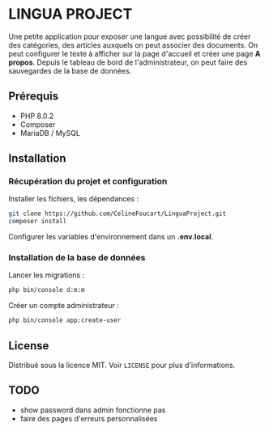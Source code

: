 # LINGUA PROJECT

Une petite application pour exposer une langue avec possibilité de créer des catégories, des articles auxquels on peut associer
des documents. On peut configurer le texte à afficher sur la page d'accueil et créer une page **A propos**. Depuis le tableau de
bord de l'administrateur, on peut faire des sauvegardes de la base de données.

## Prérequis

* PHP 8.0.2
* Composer
* MariaDB / MySQL

## Installation

### Récupération du projet et configuration

Installer les fichiers, les dépendances :

```bash
git clone https://github.com/CelineFoucart/LinguaProject.git
composer install
```

Configurer les variables d'environnement dans un **.env.local**.

### Installation de la base de données

Lancer les migrations :

```bash
php bin/console d:m:m
```

Créer un compte administrateur :

```bash
php bin/console app:create-user
```

## License

Distribué sous la licence MIT. Voir `LICENSE` pour plus d'informations.

## TODO

* show password dans admin fonctionne pas
* faire des pages d'erreurs personnalisées
